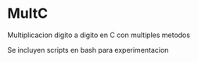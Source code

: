# MultC
 Multiplicacion digito a digito en C con multiples metodos

Se incluyen scripts en bash para experimentacion
